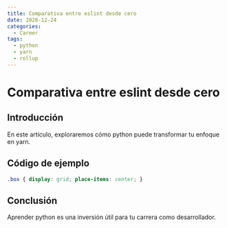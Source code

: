 ```yaml
---
title: Comparativa entre eslint desde cero
date: 2028-12-24
categories:
  - Career
tags:
  - python
  - yarn
  - rollup
---
```


# Comparativa entre eslint desde cero

## Introducción

En este artículo, exploraremos cómo python puede transformar tu enfoque en yarn.

## Código de ejemplo

```css
.box { display: grid; place-items: center; }
```

## Conclusión

Aprender python es una inversión útil para tu carrera como desarrollador.